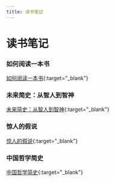 ```yaml
---
title: 读书笔记
---
```


# 读书笔记


### 如何阅读一本书

[如何阅读一本书](/notes/reading-notes/如何阅读一本书/如何阅读一本书){:target="_blank"}


### 未来简史：从智人到智神

[未来简史：从智人到智神](/notes/reading-notes/未来简史：从智人到智神/未来简史：从智人到智神){:target="_blank"}


### 惊人的假说

[惊人的假说](/notes/reading-notes/惊人的假说/惊人的假说){:target="_blank"}


### 中国哲学简史

[中国哲学简史](/notes/reading-notes/中国哲学简史/中国哲学简史){:target="_blank"}